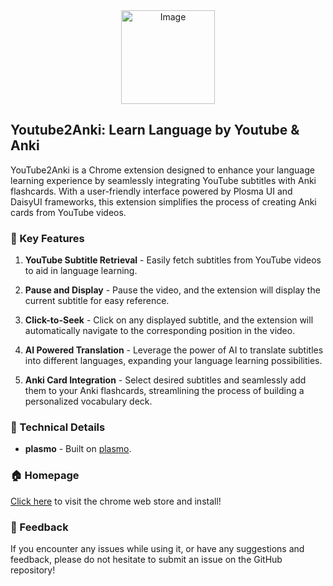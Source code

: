 <center><img src="https://i.imgur.com/HJVHt3t.png" alt="Image" width="150"/>
</center>


## Youtube2Anki: Learn Language by Youtube & Anki

YouTube2Anki is a Chrome extension designed to enhance your language learning experience by seamlessly integrating YouTube subtitles with Anki flashcards. With a user-friendly interface powered by Plosma UI and DaisyUI frameworks, this extension simplifies the process of creating Anki cards from YouTube videos.

### 🌟 Key Features

1. **YouTube Subtitle Retrieval** - Easily fetch subtitles from YouTube videos to aid in language learning.

2. **Pause and Display** - Pause the video, and the extension will display the current subtitle for easy reference.

3. **Click-to-Seek** - Click on any displayed subtitle, and the extension will automatically navigate to the corresponding position in the video.

4. **AI Powered Translation** - Leverage the power of AI to translate subtitles into different languages, expanding your language learning possibilities.

5. **Anki Card Integration** - Select desired subtitles and seamlessly add them to your Anki flashcards, streamlining the process of building a personalized vocabulary deck.


### 🚀 Technical Details

- **plasmo** - Built on [plasmo](https://github.com/PlasmoHQ/plasmo).

### 🏠 Homepage

[Click here](https://chromewebstore.google.com/detail/youtube2anki/imakppkghkphhmgnnnimmbbcfoofolki?hl=en-US&utm_source=ext_sidebar) to visit the chrome web store and install!

### 📝 Feedback

If you encounter any issues while using it, or have any suggestions and feedback, please do not hesitate to submit an issue on the GitHub repository!
